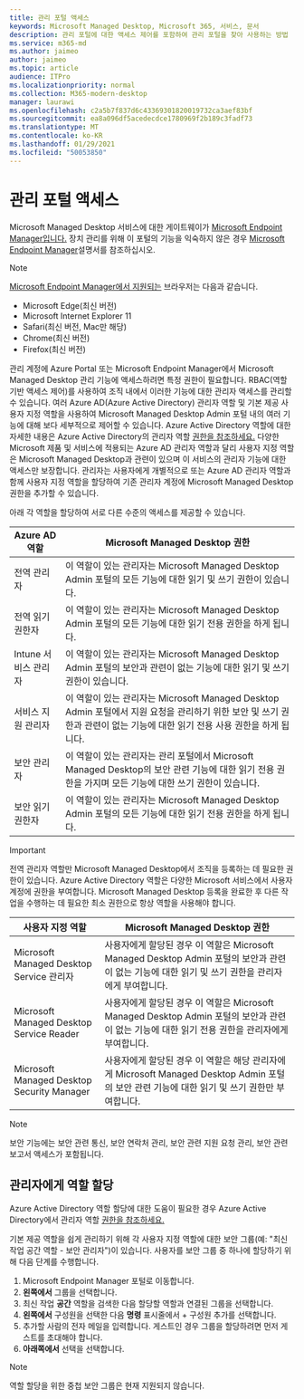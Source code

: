 ```yaml
---
title: 관리 포털 액세스
keywords: Microsoft Managed Desktop, Microsoft 365, 서비스, 문서
description: 관리 포털에 대한 액세스 제어를 포함하여 관리 포털을 찾아 사용하는 방법
ms.service: m365-md
ms.author: jaimeo
author: jaimeo
ms.topic: article
audience: ITPro
ms.localizationpriority: normal
ms.collection: M365-modern-desktop
manager: laurawi
ms.openlocfilehash: c2a5b7f837d6c43369301820019732ca3aef83bf
ms.sourcegitcommit: ea8a096df5acedecdce1780969f2b189c3fadf73
ms.translationtype: MT
ms.contentlocale: ko-KR
ms.lasthandoff: 01/29/2021
ms.locfileid: "50053850"
---
```

# <a name="access-the-admin-portal"></a>관리 포털 액세스

Microsoft Managed Desktop 서비스에 대한 게이트웨이가 [Microsoft Endpoint Manager입니다.](https://endpoint.microsoft.com/) 장치 관리를 위해 이 포털의 기능을 익숙하지 않은 경우 [Microsoft Endpoint Manager](https://docs.microsoft.com/mem/)설명서를 참조하십시오.

> [!NOTE]
> [Microsoft Endpoint Manager에서 지원되는](https://endpoint.microsoft.com/) 브라우저는 다음과 같습니다.
> - Microsoft Edge(최신 버전)
> - Microsoft Internet Explorer 11
> - Safari(최신 버전, Mac만 해당)
> - Chrome(최신 버전)
> - Firefox(최신 버전)

관리 계정에 Azure Portal 또는 Microsoft Endpoint Manager에서 Microsoft Managed Desktop 관리 기능에 액세스하려면 특정 권한이 필요합니다. RBAC(역할 기반 액세스 제어)를 사용하여 조직 내에서 이러한 기능에 대한 관리자 액세스를 관리할 수 있습니다. 여러 Azure AD(Azure Active Directory) 관리자 역할 및 기본 제공 사용자 지정 역할을 사용하여 Microsoft Managed Desktop Admin 포털 내의 여러 기능에 대해 보다 세부적으로 제어할 수 있습니다. Azure Active Directory 역할에 대한 자세한 내용은 Azure Active Directory의 관리자 역할 [권한을 참조하세요.](https://docs.microsoft.com/azure/active-directory/users-groups-roles/directory-assign-admin-roles) 다양한 Microsoft 제품 및 서비스에 적용되는 Azure AD 관리자 역할과 달리 사용자 지정 역할은 Microsoft Managed Desktop과 관련이 있으며 이 서비스의 관리자 기능에 대한 액세스만 보장합니다. 관리자는 사용자에게 개별적으로 또는 Azure AD 관리자 역할과 함께 사용자 지정 역할을 할당하여 기존 관리자 계정에 Microsoft Managed Desktop 권한을 추가할 수 있습니다.

아래 각 역할을 할당하여 서로 다른 수준의 액세스를 제공할 수 있습니다.

|Azure AD 역할  |Microsoft Managed Desktop 권한  |
|---------|---------|
|전역 관리자     | 이 역할이 있는  관리자는 Microsoft Managed Desktop Admin 포털의 모든 기능에 대한 읽기 및 쓰기 권한이 있습니다.         |
|전역 읽기 권한자     | 이 역할이 있는  관리자는 Microsoft Managed Desktop Admin 포털의 모든 기능에 대한 읽기 전용 권한을 하게 됩니다.         |
|Intune 서비스 관리자     |  이 역할이 있는  관리자는 Microsoft Managed Desktop Admin 포털의 보안과 관련이 없는 기능에 대한 읽기 및 쓰기 권한이 있습니다.       |
|서비스 지원 관리자     | 이 역할이 있는  관리자는 Microsoft Managed Desktop Admin 포털에서 지원 요청을 관리하기 위한 보안 및 쓰기 권한과 관련이 없는 기능에 대한 읽기 전용 사용 권한을 하게 됩니다.          |
|보안 관리자 | 이 역할이 있는  관리자는 관리 포털에서 Microsoft  Managed Desktop의 보안 관련 기능에 대한 읽기 전용 권한을 가지며 모든 기능에 대한 쓰기 권한이 있습니다. |
|보안 읽기 권한자 |이 역할이 있는  관리자는 Microsoft Managed Desktop Admin 포털의 모든 기능에 대한 읽기 전용 권한을 하게 됩니다.|

> [!IMPORTANT]
> 전역 관리자 역할만 Microsoft Managed  Desktop에서 조직을 등록하는 데 필요한 권한이 있습니다. Azure Active Directory 역할은 다양한 Microsoft 서비스에서 사용자 계정에 권한을 부여합니다. Microsoft Managed Desktop 등록을 완료한 후 다른 작업을  수행하는 데 필요한 최소 권한으로 항상 역할을 사용해야 합니다.

 
|사용자 지정 역할  |Microsoft Managed Desktop 권한  |
|---------|---------|
|Microsoft Managed Desktop Service 관리자  | 사용자에게 할당된 경우 이 역할은  Microsoft Managed Desktop Admin 포털의 보안과 관련이 없는 기능에 대한 읽기 및 쓰기 권한을 관리자에게 부여합니다.  |
|Microsoft Managed Desktop Service Reader | 사용자에게 할당된 경우 이 역할은  Microsoft Managed Desktop Admin 포털의 보안과 관련이 없는 기능에 대한 읽기 전용 권한을 관리자에게 부여합니다. |
|Microsoft Managed Desktop Security Manager |사용자에게 할당된 경우 이 역할은  해당 관리자에게 Microsoft Managed Desktop Admin 포털의 보안 관련 기능에 대한 읽기 및 쓰기 권한만 부여합니다.   |

> [!NOTE]
> 보안 기능에는 보안 관련 통신, 보안 연락처 관리, 보안 관련 지원 요청 관리, 보안 관련 보고서 액세스가 포함됩니다. 

## <a name="assigning-roles-to-administrators"></a>관리자에게 역할 할당

Azure Active Directory 역할 할당에 대한 도움이 필요한 경우 Azure Active Directory에서 관리자 역할 [권한을 참조하세요.](https://docs.microsoft.com/azure/active-directory/users-groups-roles/directory-assign-admin-roles)

기본 제공 역할을 쉽게 관리하기 위해 각 사용자 지정 역할에 대한 보안 그룹(예: "최신 작업 공간 역할 - 보안 관리자")이 있습니다. 사용자를 보안 그룹 중 하나에 할당하기 위해 다음 단계를 수행합니다.
1.  Microsoft Endpoint Manager 포털로 이동합니다.
2.  **왼쪽에서** 그룹을 선택합니다.
3.  최신 작업 **공간** 역할을 검색한 다음 할당할 역할과 연결된 그룹을 선택합니다. 
4.  **왼쪽에서** 구성원을 선택한 다음 **명령** 표시줄에서 + 구성원 추가를 선택합니다.
5.  추가할 사람의 전자 메일을 입력합니다. 게스트인 경우 그룹을 할당하려면 먼저 게스트를 초대해야 합니다.
6.  **아래쪽에서** 선택을 선택합니다.

> [!NOTE]
> 역할 할당을 위한 중첩 보안 그룹은 현재 지원되지 않습니다. 
